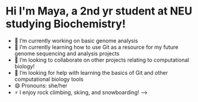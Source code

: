 # Hi I'm Maya, a 2nd yr student at NEU studying Biochemistry! #

- 🔭 I’m currently working on basic genome analysis
- 🌱 I’m currently learning how to use Git as a resource for my future genome sequencing and analysis projects 
- 👯 I’m looking to collaborate on other projects relating to computational biology!
- 🤔 I’m looking for help with learning the basics of Git and other computational biology tools
- 😄 Pronouns: she/her
- ⚡ I enjoy rock climbing, skiing, and snowboarding! 
-->
